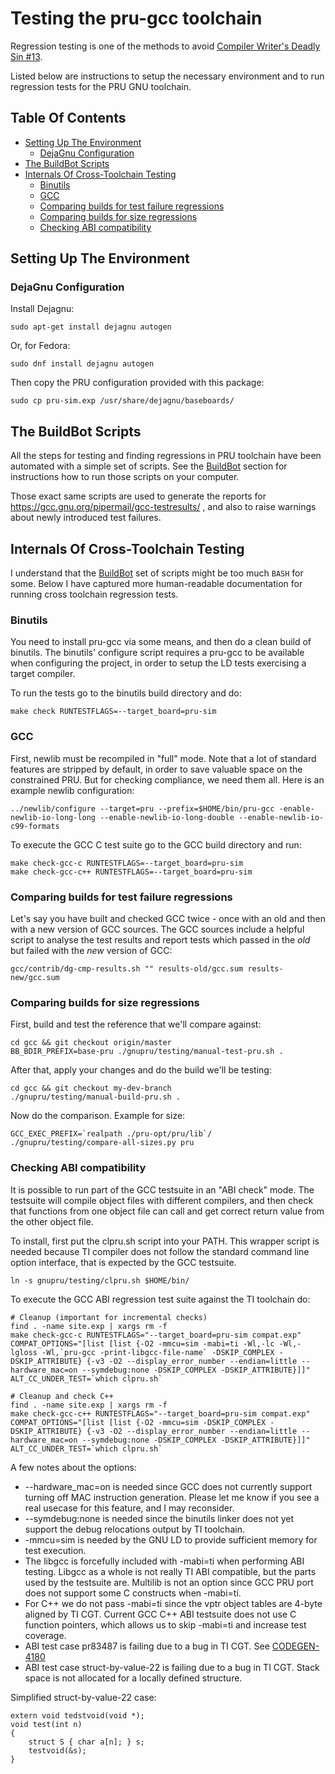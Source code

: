 # Testing the pru-gcc toolchain

Regression testing is one of the methods to avoid [Compiler Writer's Deadly Sin #13](https://gcc.gnu.org/wiki/DeadlySins).

Listed below are instructions to setup the necessary environment and to run regression tests for the PRU GNU toolchain.

## Table Of Contents
 * [Setting Up The Environment](#setting-up-the-environment)
   * [DejaGnu Configuration](#dejagnu-configuration)
 * [The BuildBot Scripts](#the-buildbot-scripts)
 * [Internals Of Cross-Toolchain Testing](#internals-of-cross-toolchain-testing)
   * [Binutils](#binutils)
   * [GCC](#gcc)
   * [Comparing builds for test failure regressions](#comparing-builds-for-test-failure-regressions)
   * [Comparing builds for size regressions](#comparing-builds-for-size-regressions)
   * [Checking ABI compatibility](#checking-abi-compatibility)

## Setting Up The Environment
###  DejaGnu Configuration

Install Dejagnu:

	sudo apt-get install dejagnu autogen

Or, for Fedora:

	sudo dnf install dejagnu autogen

Then copy the PRU configuration provided with this package:

	sudo cp pru-sim.exp /usr/share/dejagnu/baseboards/

## The BuildBot Scripts

All the steps for testing and finding regressions in PRU toolchain have been automated with a simple set of scripts. See the [BuildBot](./BUILDBOT.md) section for instructions how to run those scripts on your computer.

Those exact same scripts are used to generate the reports for https://gcc.gnu.org/pipermail/gcc-testresults/ , and also to raise warnings about newly introduced test failures.

## Internals Of Cross-Toolchain Testing

I understand that the [BuildBot](./BUILDBOT.md) set of scripts might be too much `BASH` for some. Below I have captured more human-readable documentation for running cross toolchain regression tests.

### Binutils
You need to install pru-gcc via some means, and then do a clean build of binutils. The binutils' configure script requires a pru-gcc to be available when configuring the project, in order to setup the LD tests exercising a target compiler.

To run the tests go to the binutils build directory and do:

	make check RUNTESTFLAGS=--target_board=pru-sim

### GCC
First, newlib must be recompiled in "full" mode. Note that a lot of standard features are stripped by default, in order to save valuable space on the constrained PRU. But for checking compliance, we need them all. Here is an example newlib configuration:

	../newlib/configure --target=pru --prefix=$HOME/bin/pru-gcc -enable-newlib-io-long-long --enable-newlib-io-long-double --enable-newlib-io-c99-formats

To execute the GCC C test suite go to the GCC build directory and run:

	make check-gcc-c RUNTESTFLAGS=--target_board=pru-sim
	make check-gcc-c++ RUNTESTFLAGS=--target_board=pru-sim

### Comparing builds for test failure regressions

Let's say you have built and checked GCC twice - once with an old and then with a new version of GCC sources. The GCC sources include a helpful script to analyse the test results and report tests which passed in the *old* but failed with the *new* version of GCC:

	gcc/contrib/dg-cmp-results.sh "" results-old/gcc.sum results-new/gcc.sum

### Comparing builds for size regressions

First, build and test the reference that we'll compare against:

	cd gcc && git checkout origin/master
	BB_BDIR_PREFIX=base-pru ./gnupru/testing/manual-test-pru.sh .

After that, apply your changes and do the build we'll be testing:

	cd gcc && git checkout my-dev-branch
	./gnupru/testing/manual-build-pru.sh .

Now do the comparison. Example for size:

	GCC_EXEC_PREFIX=`realpath ./pru-opt/pru/lib`/ ./gnupru/testing/compare-all-sizes.py pru

### Checking ABI compatibility
It is possible to run part of the GCC testsuite in an "ABI check" mode. The testsuite will compile object files with different compilers, and then check that functions from one object file can call and get correct return value from the other object file.

To install, first put the clpru.sh script into your PATH. This wrapper script is needed because TI compiler does not follow the standard command line option interface, that is expected by the GCC testsuite.

	ln -s gnupru/testing/clpru.sh $HOME/bin/

To execute the GCC ABI regression test suite against the TI toolchain do:

	# Cleanup (important for incremental checks)
	find . -name site.exp | xargs rm -f
	make check-gcc-c RUNTESTFLAGS="--target_board=pru-sim compat.exp" COMPAT_OPTIONS="[list [list {-O2 -mmcu=sim -mabi=ti -Wl,-lc -Wl,-lgloss -Wl,`pru-gcc -print-libgcc-file-name` -DSKIP_COMPLEX -DSKIP_ATTRIBUTE} {-v3 -O2 --display_error_number --endian=little --hardware_mac=on --symdebug:none -DSKIP_COMPLEX -DSKIP_ATTRIBUTE}]]" ALT_CC_UNDER_TEST=`which clpru.sh`

	# Cleanup and check C++
	find . -name site.exp | xargs rm -f
	make check-gcc-c++ RUNTESTFLAGS="--target_board=pru-sim compat.exp" COMPAT_OPTIONS="[list [list {-O2 -mmcu=sim -DSKIP_COMPLEX -DSKIP_ATTRIBUTE} {-v3 -O2 --display_error_number --endian=little --hardware_mac=on --symdebug:none -DSKIP_COMPLEX -DSKIP_ATTRIBUTE}]]" ALT_CC_UNDER_TEST=`which clpru.sh`

A few notes about the options:
* --hardware_mac=on is needed since GCC does not currently support turning off MAC instruction generation. Please let me know if you see a real usecase for this feature, and I may reconsider.
* --symdebug:none is needed since the binutils linker does not yet support the debug relocations output by TI toolchain.
* -mmcu=sim is needed by the GNU LD to provide sufficient memory for test execution.
* The libgcc is forcefully included with -mabi=ti when performing ABI testing. Libgcc as a whole is not really TI ABI compatible, but the parts used by the testsuite are. Multilib is not an option since GCC PRU port does not support some C constructs when -mabi=ti.
* For C++ we do not pass -mabi=ti since the vptr object tables are 4-byte aligned by TI CGT. Current GCC C++ ABI testsuite does not use C function pointers, which allows us to skip -mabi=ti and increase test coverage.
* ABI test case pr83487 is failing due to a bug in TI CGT. See [CODEGEN-4180](https://e2e.ti.com/support/development_tools/compiler/f/343/t/652777)
* ABI test case struct-by-value-22 is failing due to a bug in TI CGT. Stack space is not allocated for a locally defined structure.

Simplified struct-by-value-22 case:

	extern void tedstvoid(void *);
	void test(int n)
	{
	    struct S { char a[n]; } s;
	    testvoid(&s);
	}

